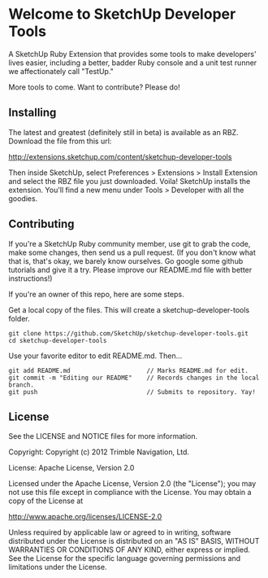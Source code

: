 # Welcome to SketchUp Developer Tools

A SketchUp Ruby Extension that provides some tools to make developers' lives
easier, including a better, badder Ruby console and a unit test runner we
affectionately call "TestUp."

More tools to come. Want to contribute? Please do!

## Installing

The latest and greatest (definitely still in beta) is available as an RBZ.
Download the file from this url:

http://extensions.sketchup.com/content/sketchup-developer-tools

Then inside SketchUp, select Preferences > Extensions > Install Extension and select the RBZ file you just downloaded. Voila! SketchUp installs the extension.
You'll find a new menu under Tools > Developer with all the goodies.

## Contributing

If you're a SketchUp Ruby community member, use git to grab the code, make some changes, then send us a pull request. (If you don't know what that is, that's okay, we barely know ourselves. Go google some github tutorials and give it a try. Please improve our README.md file with better instructions!)

If you're an owner of this repo, here are some steps.

Get a local copy of the files. This will create a sketchup-developer-tools folder.

	git clone https://github.com/SketchUp/sketchup-developer-tools.git  
	cd sketchup-developer-tools 

Use your favorite editor to edit README.md. Then...

	git add README.md                     // Marks README.md for edit.  
	git commit -m "Editing our README"    // Records changes in the local branch.  
	git push                              // Submits to repository. Yay!  

## License

See the LICENSE and NOTICE files for more information.

Copyright: Copyright (c) 2012 Trimble Navigation, Ltd.

License: Apache License, Version 2.0

Licensed under the Apache License, Version 2.0 (the "License");
you may not use this file except in compliance with the License.
You may obtain a copy of the License at

http://www.apache.org/licenses/LICENSE-2.0

Unless required by applicable law or agreed to in writing, software
distributed under the License is distributed on an "AS IS" BASIS,
WITHOUT WARRANTIES OR CONDITIONS OF ANY KIND, either express or implied.
See the License for the specific language governing permissions and
limitations under the License.

